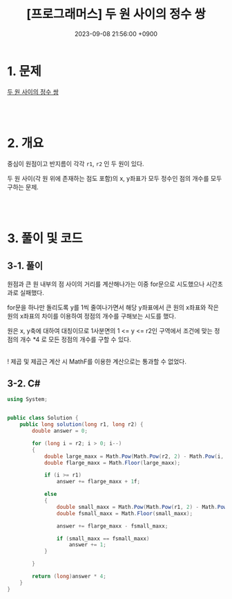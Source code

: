 ﻿---
title:  "[프로그래머스] 두 원 사이의 정수 쌍"
date:   2023-09-08 21:56:00 +0900
category: Algorithm
tags: Algorithm C#
toc_label: "[프로그래머스] 두 원 사이의 정수 쌍"
use_math: true
---

# 1. 문제
[두 원 사이의 정수 쌍](https://school.programmers.co.kr/learn/courses/30/lessons/181187)



<br/>
<br/>

# 2. 개요
중심이 원점이고 반지름이 각각 `r1`, `r2` 인 두 원이 있다.

두 원 사이(각 원 위에 존재하는 점도 포함)의 x, y좌표가 모두 정수인 점의 개수를 모두 구하는 문제.

<br/>
<br/>

# 3. 풀이 및 코드
## 3-1. 풀이
원점과 큰 원 내부의 점 사이의 거리를 계산해나가는 이중 for문으로 시도했으나 시간초과로 실패했다.

for문을 하나만 돌리도록 y를 1씩 줄여나가면서 해당 y좌표에서 큰 원의 x좌표와 작은 원의 x좌표의 차이를 이용하여 정점의 개수를 구해보는 시도를 했다.

원은 x, y축에 대하여 대칭이므로 1사분면의 1 <= y <= r2인 구역에서 조건에 맞는 정점의 개수 *4 로 모든 정점의 개수를 구할 수 있다.

<br>
! 제곱 및 제곱근 계산 시 MathF를 이용한 계산으로는 통과할 수 없었다.


## 3-2. C#

```csharp
using System;


public class Solution {
    public long solution(long r1, long r2) {
        double answer = 0;

        for (long i = r2; i > 0; i--)
        {
            double large_maxx = Math.Pow(Math.Pow(r2, 2) - Math.Pow(i, 2), 0.5f);
            double flarge_maxx = Math.Floor(large_maxx);

            if (i >= r1)
                answer += flarge_maxx + 1f;

            else
            {
                double small_maxx = Math.Pow(Math.Pow(r1, 2) - Math.Pow(i, 2), 0.5f);
                double fsmall_maxx = Math.Floor(small_maxx);

                answer += flarge_maxx - fsmall_maxx;

                if (small_maxx == fsmall_maxx)
                    answer += 1;
            }

        }

        return (long)answer * 4;
    }
}
```

